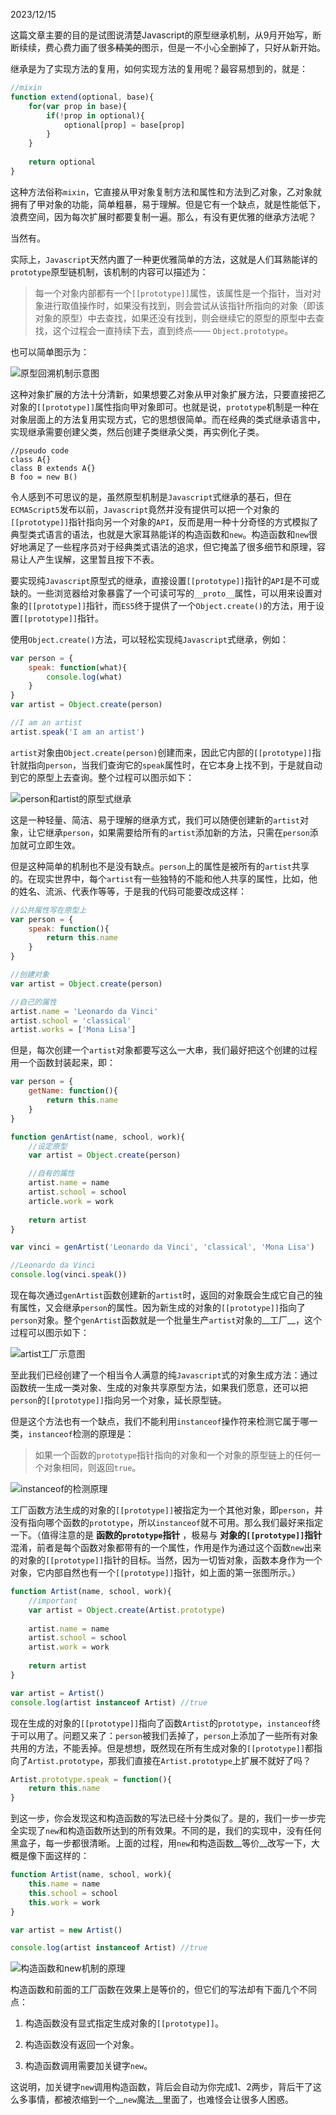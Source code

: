 2023/12/15

这篇文章主要的目的是试图说清楚Javascript的原型继承机制，从9月开始写，断断续续，费心费力画了很多<del>精美的</del>图示，但是一不小心全删掉了，只好从新开始。

继承是为了实现方法的复用，如何实现方法的复用呢？最容易想到的，就是：

```js
//mixin
function extend(optional, base){
    for(var prop in base){
        if(!prop in optional){
            optional[prop] = base[prop]
        }
    }
    
    return optional
}
```

这种方法俗称`mixin`，它直接从甲对象复制方法和属性和方法到乙对象，乙对象就拥有了甲对象的功能，简单粗暴，易于理解。但是它有一个缺点，就是性能低下，浪费空间，因为每次扩展时都要复制一遍。那么，有没有更优雅的继承方法呢？

当然有。

实际上，`Javascript`天然内置了一种更优雅简单的方法，这就是人们耳熟能详的`prototype`原型链机制，该机制的内容可以描述为：

> 每一个对象内部都有一个`[[prototype]]`属性，该属性是一个指针，当对对象进行取值操作时，如果没有找到，则会尝试从该指针所指向的对象（即该对象的原型）中去查找，如果还没有找到，则会继续它的原型的原型中去查找，这个过程会一直持续下去，直到终点—— `Object.prototype`。

也可以简单图示为：

![原型回溯机制示意图](../assets/1.png)

这种对象扩展的方法十分清新，如果想要乙对象从甲对象扩展方法，只要直接把乙对象的`[[prototype]]`属性指向甲对象即可。也就是说，`prototype`机制是一种在对象层面上的方法复用实现方式，它的思想很简单。而在经典的类式继承语言中，实现继承需要创建父类，然后创建子类继承父类，再实例化子类。

```
//pseudo code
class A{}
class B extends A{}
B foo = new B()
```
令人感到不可思议的是，虽然原型机制是`Javascript`式继承的基石，但在`ECMAScript5`发布以前，`Javascript`竟然并没有提供可以把一个对象的`[[prototype]]`指针指向另一个对象的`API`，反而是用一种十分奇怪的方式模拟了典型类式语言的语法，也就是大家耳熟能详的构造函数和`new`。构造函数和`new`很好地满足了一些程序员对于经典类式语法的追求，但它掩盖了很多细节和原理，容易让人产生误解，这里暂且按下不表。

要实现纯`Javascript`原型式的继承，直接设置`[[prototype]]`指针的`API`是不可或缺的。一些浏览器给对象暴露了一个可读可写的`__proto__`属性，可以用来设置对象的`[[prototype]]`指针，而`ES5`终于提供了一个`Object.create()`的方法，用于设置`[[prototype]]`指针。

使用`Object.create()`方法，可以轻松实现纯`Javascript`式继承，例如：

```js
var person = {
    speak: function(what){
        console.log(what)
    }
}
var artist = Object.create(person)

//I am an artist
artist.speak('I am an artist')
```

`artist`对象由`Object.create(person)`创建而来，因此它内部的`[[prototype]]`指针就指向`person`，当我们查询它的`speak`属性时，在它本身上找不到，于是就自动到它的原型上去查询。整个过程可以图示如下：

![person和artist的原型式继承](../assets/2.png)

这是一种轻量、简洁、易于理解的继承方式，我们可以随便创建新的`artist`对象，让它继承`person`，如果需要给所有的`artist`添加新的方法，只需在`person`添加就可立即生效。

但是这种简单的机制也不是没有缺点。`person`上的属性是被所有的`artist`共享的。在现实世界中，每个`artist`有一些独特的不能和他人共享的属性，比如，他的姓名、流派、代表作等等，于是我的代码可能要改成这样：

```js
//公共属性写在原型上
var person = {
    speak: function(){
        return this.name
    }
}

//创建对象
var artist = Object.create(person)

//自己的属性
artist.name = 'Leonardo da Vinci'
artist.school = 'classical'
artist.works = ['Mona Lisa']

```

但是，每次创建一个`artist`对象都要写这么一大串，我们最好把这个创建的过程用一个函数封装起来，即：

```js
var person = {
    getName: function(){
        return this.name
    }
}

function genArtist(name, school, work){
    //设定原型
    var artist = Object.create(person)

    //自有的属性    
    artist.name = name
    artist.school = school
    article.work = work
    
    return artist
}

var vinci = genArtist('Leonardo da Vinci', 'classical', 'Mona Lisa')

//Leonardo da Vinci
console.log(vinci.speak())
```

现在每次通过`genArtist`函数创建新的`artist`时，返回的对象既会生成它自己的独有属性，又会继承`person`的属性。因为新生成的对象的`[[prototype]]`指向了`person`对象。整个`genArtist`函数就是一个批量生产`artist`对象的__工厂__，这个过程可以图示如下：

![artist工厂示意图](../assets/3.png)

至此我们已经创建了一个相当令人满意的纯`Javascript`式的对象生成方法：通过函数统一生成一类对象、生成的对象共享原型方法，如果我们愿意，还可以把`person`的`[[prototype]]`指向另一个对象，延长原型链。

但是这个方法也有一个缺点，我们不能利用`instanceof`操作符来检测它属于哪一类，`instanceof`检测的原理是：

> 如果一个函数的`prototype`指针指向的对象和一个对象的原型链上的任何一个对象相同，则返回`true`。

![instanceof的检测原理](../assets/4.png)

工厂函数方法生成的对象的`[[prototype]]`被指定为一个其他对象，即`person`，并没有指向哪个函数的`prototype`，所以`instanceof`就不可用。那么我们最好来指定一下。（值得注意的是 __函数的`prototype`指针__ ，极易与 __对象的`[[prototype]]`指针__ 混淆，前者是每个函数对象都带有的一个属性，作用是作为通过这个函数`new`出来的对象的`[[prototype]]`指针的目标。当然，因为一切皆对象，函数本身作为一个对象，它内部自然也有一个`[[prototype]]`指针，如上面的第一张图所示。）

```js
function Artist(name, school, work){
    //important
    var artist = Object.create(Artist.prototype)
    
    artist.name = name
    artist.school = school
    artist.work = work
    
    return artist
}

var artist = Artist()
console.log(artist instanceof Artist) //true
```

现在生成的对象的`[[prototype]]`指向了函数`Artist`的`prototype`，`instanceof`终于可以用了。问题又来了：`person`被我们丢掉了，`person`上添加了一些所有对象共用的方法，不能丢掉。但是想想，既然现在所有生成对象的`[[prototype]]`都指向了`Artist.prototype`，那我们直接在`Artist.prototype`上扩展不就好了吗？

```js
Artist.prototype.speak = function(){
    return this.name
}
```

到这一步，你会发现这和构造函数的写法已经十分类似了。是的，我们一步一步完全实现了`new`和构造函数所达到的所有效果。不同的是，我们的实现中，没有任何黑盒子，每一步都很清晰。上面的过程，用`new`和构造函数__等价__改写一下，大概是像下面这样的：

```js
function Artist(name, school, work){
    this.name = name
    this.school = school
    this.work = work
}

var artist = new Artist()

console.log(artist instanceof Artist) //true
```

![构造函数和new机制的原理](../assets/5.png)

构造函数和前面的工厂函数在效果上是等价的，但它们的写法却有下面几个不同点：

1. 构造函数没有显式指定生成对象的`[[prototype]]`。

2. 构造函数没有返回一个对象。

3. 构造函数调用需要加关键字`new`。

这说明，加关键字`new`调用构造函数，背后会自动为你完成1、2两步，背后干了这么多事情，都被浓缩到一个__`new`魔法__里面了，也难怪会让很多人困惑。